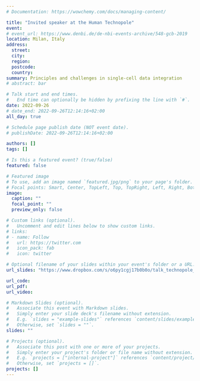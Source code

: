 ```yaml
---
# Documentation: https://wowchemy.com/docs/managing-content/

title: "Invited speaker at the Human Technopole"
event: 
# event_url: https://www.denbi.de/de-nbi-events-archive/548-gcb-2019
location: Milan, Italy
address:
  street:
  city:
  region:
  postcode:
  country:
summary: Principles and challenges in single-cell data integration
# abstract: bar

# Talk start and end times.
#   End time can optionally be hidden by prefixing the line with `#`.
date: 2022-09-26
# date_end: 2022-09-26T12:14:16+02:00
all_day: true

# Schedule page publish date (NOT event date).
# publishDate: 2022-09-26T12:14:16+02:00

authors: []
tags: []

# Is this a featured event? (true/false)
featured: false

# Featured image
# To use, add an image named `featured.jpg/png` to your page's folder. 
# Focal points: Smart, Center, TopLeft, Top, TopRight, Left, Right, BottomLeft, Bottom, BottomRight.
image:
  caption: ""
  focal_point: ""
  preview_only: false

# Custom links (optional).
#   Uncomment and edit lines below to show custom links.
# links:
# - name: Follow
#   url: https://twitter.com
#   icon_pack: fab
#   icon: twitter

# Optional filename of your slides within your event's folder or a URL.
url_slides: "https://www.dropbox.com/s/o6py1cgj17b0b0o/talk_technopole_2022.pdf?dl=0"

url_code:
url_pdf:
url_video:

# Markdown Slides (optional).
#   Associate this event with Markdown slides.
#   Simply enter your slide deck's filename without extension.
#   E.g. `slides = "example-slides"` references `content/slides/example-slides.md`.
#   Otherwise, set `slides = ""`.
slides: ""

# Projects (optional).
#   Associate this post with one or more of your projects.
#   Simply enter your project's folder or file name without extension.
#   E.g. `projects = ["internal-project"]` references `content/project/deep-learning/index.md`.
#   Otherwise, set `projects = []`.
projects: []
---
```

